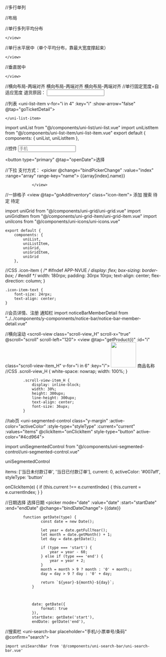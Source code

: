 //多行单列

<view class="uni-row">
				
//布局

</view>

//单行多列平均分布

<view class="uni-flex uni-row">
	<view class="uni-flex-item">
				 
	</view>
</view>

//单行水平居中（单个平均分布，靠最大宽度撑起来）

<view class="uni-flex uni-row" style="-webkit-justify-content: center;justify-content: center;">
	<view  class=""> 
		 
	</view>
</view>

//垂直居中

<view class="uni-flex uni-row">
	<view class="uni-inline-item">
				
	</view>
</view>

//横向布局-两端对齐
	<view class="uni-flex uni-row" style="-webkit-justify-content: space-between;justify-content: space-between;">
					<view class="text">横向布局-两端对齐</view>
					<view class="text">横向布局-两端对齐</view>
	</view>
//单行固定宽度+自适应宽度
		<view class="uni-row-margin uni-flex">
			<view class="uni-inline-item">
				<text>退货原因：</text>
			</view>
			<view class="uni-flex-item">
				<input type="text" value="" class="uni-input" />
			</view>
		</view>

//列表
<uni-list>
	<uni-list-item v-for="i in 4" :key="i" :show-arrow="false" @tap="goTicketDetail">

	</uni-list-item>
</uni-list>

import uniList from "@/components/uni-list/uni-list.vue"
import uniListItem from "@/components/uni-list-item/uni-list-item.vue"
export default {
components: {
			uniList,
			uniListItem
		},


//控件
<input class="uni-input" type="text" value="" placeholder="手机" />

<button  type="primary"  @tap="openDate">选择</button>

//下拉
<view class="uni-flex-item uni-list-cell">
					<view class="uni-list-cell-left">
						<text>支付方式：</text>
					</view>
					<view class="uni-list-cell-db">
						<picker @change="bindPickerChange" :value="index" :range="array" range-key="name">
							<view class="uni-input">{{array[index].name}}</view>
						</picker>
					</view>

				</view>

//一排格子
<uni-grid :column="4" :showBorder="false">
				<uni-grid-item>
					<view @tap="goAddInventory"  class="icon-item">
						<uni-icons type="plus" size="30"></uni-icons>
						<text class="icon-item-text">添加</text>
					</view>
				</uni-grid-item>
				<uni-grid-item>
					<view class="icon-item">
						<uni-icons type="search" size="30"></uni-icons>
						<text class="icon-item-text">搜索</text>
					</view>
				</uni-grid-item>
				<uni-grid-item>
					<view class="icon-item">
						<uni-icons type="more" size="30"></uni-icons>
						<text class="icon-item-text">待定</text>
					</view>
				</uni-grid-item>
				<uni-grid-item>
					<view class="icon-item">
						<uni-icons type="more" size="30"></uni-icons>
						<text class="icon-item-text">待定</text>
					</view>
				</uni-grid-item>
			</uni-grid>

import uniGrid from "@/components/uni-grid/uni-grid.vue"
import uniGridItem from "@/components/uni-grid-item/uni-grid-item.vue"
import uniIcons from "@/components/uni-icons/uni-icons.vue"

	export default {
		components: {
			uniList,
			uniListItem,
			uniGrid,
			uniGridItem,
			uniGrid
		},

//CSS
.icon-item {
		/* #ifndef APP-NVUE */
		display: flex;
		box-sizing: border-box;
		/* #endif */
		width: 180rpx;
		padding: 30rpx 10rpx;
		text-align: center;
		flex-direction: column;
	}

	.icon-item-text {
		font-size: 24rpx;
		text-align: center;
	}


//会员详情、注册	通知栏
	<notice-bar-member-detail ></notice-bar-member-detail>
	import noticeBarMemberDetail from "../../components/y-componnents/notice-bar/notice-bar-member-detail.vue"
 
//横向滚动
	<view class="uni-row">
				<scroll-view class="scroll-view_H" scroll-x="true" @scroll="scroll" scroll-left="120">
					<view @tap="getProduct(i)" :id="i" class="scroll-view-item_H" v-for="i in 6" :key="i">
						<view class="uni-row">
							<image style="width: 81px;height: 81px;" src="../../static/img/home.png" mode=""></image>
						</view>
						<view class="uni-row">
							商品名称
						</view>
					</view>
				</scroll-view>
			</view>
			//CSS
			.scroll-view_H {
				white-space: nowrap;
				width: 100%;
			}
			
			.scroll-view-item_H {
				display: inline-block;
				width: 30%;
				height: 300upx;
				line-height: 300upx;
				text-align: center;
				font-size: 36upx;
			}
	
//tab页
<uni-segmented-control class="y-margin" :active-color="activeColor" :style-type="styleType" :current="current" :values="items" @clickItem="onClickItem" style-type="button" active-color="#4cd964"></uni-segmented-control>
	<view v-show="current === 0">
	</view>
	<view v-show="current === 1">
	</view>
		
import uniSegmentedControl from "@/components/uni-segmented-control/uni-segmented-control.vue"

uniSegmentedControl

items: ['当日未付款订单', '当日已付款订单'],
    current: 0,
    activeColor: '#007aff',
    styleType: 'button'
				
				
onClickItem(e) {
    if (this.current !== e.currentIndex) {
             this.current = e.currentIndex;
         }
            }
                			
                			
//日期选择
	<view class="uni-list">
				<view class="uni-list-cell">
					<view class="uni-list-cell-left">
						选择日期
					</view>
					<view class="uni-list-cell-db">
						<picker mode="date" :value="date" :start="startDate" :end="endDate" @change="bindDateChange">
							<view class="uni-input">{{date}}</view>
						</picker>
					</view>
				</view>
			</view>
			
			function getDate(type) {
            		const date = new Date();
            
            		let year = date.getFullYear();
            		let month = date.getMonth() + 1;
            		let day = date.getDate();
            
            		if (type === 'start') {
            			year = year - 60;
            		} else if (type === 'end') {
            			year = year + 2;
            		}
            		month = month > 9 ? month : '0' + month;;
            		day = day > 9 ? day : '0' + day;
            
            		return `${year}-${month}-${day}`;
            	}
            	
            	
            	
				date: getDate({
					format: true
				}),
				startDate: getDate('start'),
				endDate: getDate('end'),
				
//搜索栏
<uni-search-bar placeholder="手机/小票单号/条码" @confirm="search"></uni-search-bar>

	import uniSearchBar from '@/components/uni-search-bar/uni-search-bar.vue'
	

